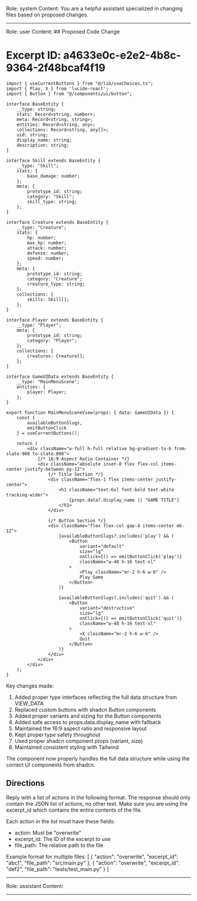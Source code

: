 Role: system
Content: You are a helpful assistant specialized in changing files based on proposed changes.
__________________
Role: user
Content: ## Proposed Code Change
# Excerpt ID: a4633e0c-e2e2-4b8c-9364-2f48bcaf4f19
```tsx main_game/templates/MainMenuScene.tsx
import { useCurrentButtons } from "@/lib/useChoices.ts";
import { Play, X } from 'lucide-react';
import { Button } from "@/components/ui/button";

interface BaseEntity {
    __type: string;
    stats: Record<string, number>;
    meta: Record<string, string>;
    entities: Record<string, any>;
    collections: Record<string, any[]>;
    uid: string;
    display_name: string;
    description: string;
}

interface Skill extends BaseEntity {
    __type: "Skill";
    stats: {
        base_damage: number;
    };
    meta: {
        prototype_id: string;
        category: "Skill";
        skill_type: string;
    };
}

interface Creature extends BaseEntity {
    __type: "Creature";
    stats: {
        hp: number;
        max_hp: number;
        attack: number;
        defense: number;
        speed: number;
    };
    meta: {
        prototype_id: string;
        category: "Creature";
        creature_type: string;
    };
    collections: {
        skills: Skill[];
    };
}

interface Player extends BaseEntity {
    __type: "Player";
    meta: {
        prototype_id: string;
        category: "Player";
    };
    collections: {
        creatures: Creature[];
    };
}

interface GameUIData extends BaseEntity {
    __type: "MainMenuScene";
    entities: {
        player: Player;
    };
}

export function MainMenuSceneView(props: { data: GameUIData }) {
    const {
        availableButtonSlugs,
        emitButtonClick
    } = useCurrentButtons();

    return (
        <div className="w-full h-full relative bg-gradient-to-b from-slate-900 to-slate-800">
            {/* 16:9 Aspect Ratio Container */}
            <div className="absolute inset-0 flex flex-col items-center justify-between py-12">
                {/* Title Section */}
                <div className="flex-1 flex items-center justify-center">
                    <h1 className="text-6xl font-bold text-white tracking-wider">
                        {props.data?.display_name || "GAME TITLE"}
                    </h1>
                </div>

                {/* Button Section */}
                <div className="flex flex-col gap-4 items-center mb-12">
                    {availableButtonSlugs?.includes('play') && (
                        <Button
                            variant="default"
                            size="lg"
                            onClick={() => emitButtonClick('play')}
                            className="w-48 h-16 text-xl"
                        >
                            <Play className="mr-2 h-6 w-6" />
                            Play Game
                        </Button>
                    )}

                    {availableButtonSlugs?.includes('quit') && (
                        <Button
                            variant="destructive"
                            size="lg"
                            onClick={() => emitButtonClick('quit')}
                            className="w-48 h-16 text-xl"
                        >
                            <X className="mr-2 h-6 w-6" />
                            Quit
                        </Button>
                    )}
                </div>
            </div>
        </div>
    );
}
```

Key changes made:
1. Added proper type interfaces reflecting the full data structure from VIEW_DATA
2. Replaced custom buttons with shadcn Button components
3. Added proper variants and sizing for the Button components
4. Added safe access to props.data.display_name with fallback
5. Maintained the 16:9 aspect ratio and responsive layout
6. Kept proper type safety throughout
7. Used proper shadcn component props (variant, size)
8. Maintained consistent styling with Tailwind

The component now properly handles the full data structure while using the correct UI components from shadcn.

## Directions
Reply with a list of actions in the following format. The response should only contain the JSON list of actions, no other text.
Make sure you are using the excerpt_id which contains the entire contents of the file.

Each action in the list must have these fields:
- action: Must be "overwrite"
- excerpt_id: The ID of the excerpt to use
- file_path: The relative path to the file

Example format for multiple files:
[
    {
        "action": "overwrite",
        "excerpt_id": "abc1",
        "file_path": "src/main.py"
    },
    {
        "action": "overwrite",
        "excerpt_id": "def2",
        "file_path": "tests/test_main.py"
    }
]
__________________
Role: assistant
Content: 
__________________

